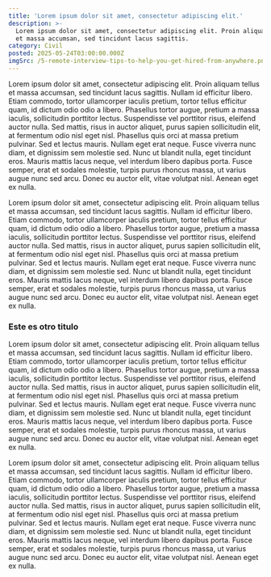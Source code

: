 ```yaml
---
title: 'Lorem ipsum dolor sit amet, consectetur adipiscing elit.'
description: >-
  Lorem ipsum dolor sit amet, consectetur adipiscing elit. Proin aliquam tellus
  et massa accumsan, sed tincidunt lacus sagittis.
category: Civil
posted: 2025-05-24T03:00:00.000Z
imgSrc: /5-remote-interview-tips-to-help-you-get-hired-from-anywhere.png
---
```


Lorem ipsum dolor sit amet, consectetur adipiscing elit. Proin aliquam tellus et massa accumsan, sed tincidunt lacus sagittis. Nullam id efficitur libero. Etiam commodo, tortor ullamcorper iaculis pretium, tortor tellus efficitur quam, id dictum odio odio a libero. Phasellus tortor augue, pretium a massa iaculis, sollicitudin porttitor lectus. Suspendisse vel porttitor risus, eleifend auctor nulla. Sed mattis, risus in auctor aliquet, purus sapien sollicitudin elit, at fermentum odio nisl eget nisl. Phasellus quis orci at massa pretium pulvinar. Sed et lectus mauris. Nullam eget erat neque. Fusce viverra nunc diam, et dignissim sem molestie sed. Nunc ut blandit nulla, eget tincidunt eros. Mauris mattis lacus neque, vel interdum libero dapibus porta. Fusce semper, erat et sodales molestie, turpis purus rhoncus massa, ut varius augue nunc sed arcu. Donec eu auctor elit, vitae volutpat nisl. Aenean eget ex nulla.

Lorem ipsum dolor sit amet, consectetur adipiscing elit. Proin aliquam tellus et massa accumsan, sed tincidunt lacus sagittis. Nullam id efficitur libero. Etiam commodo, tortor ullamcorper iaculis pretium, tortor tellus efficitur quam, id dictum odio odio a libero. Phasellus tortor augue, pretium a massa iaculis, sollicitudin porttitor lectus. Suspendisse vel porttitor risus, eleifend auctor nulla. Sed mattis, risus in auctor aliquet, purus sapien sollicitudin elit, at fermentum odio nisl eget nisl. Phasellus quis orci at massa pretium pulvinar. Sed et lectus mauris. Nullam eget erat neque. Fusce viverra nunc diam, et dignissim sem molestie sed. Nunc ut blandit nulla, eget tincidunt eros. Mauris mattis lacus neque, vel interdum libero dapibus porta. Fusce semper, erat et sodales molestie, turpis purus rhoncus massa, ut varius augue nunc sed arcu. Donec eu auctor elit, vitae volutpat nisl. Aenean eget ex nulla.

### Este es otro titulo

Lorem ipsum dolor sit amet, consectetur adipiscing elit. Proin aliquam tellus et massa accumsan, sed tincidunt lacus sagittis. Nullam id efficitur libero. Etiam commodo, tortor ullamcorper iaculis pretium, tortor tellus efficitur quam, id dictum odio odio a libero. Phasellus tortor augue, pretium a massa iaculis, sollicitudin porttitor lectus. Suspendisse vel porttitor risus, eleifend auctor nulla. Sed mattis, risus in auctor aliquet, purus sapien sollicitudin elit, at fermentum odio nisl eget nisl. Phasellus quis orci at massa pretium pulvinar. Sed et lectus mauris. Nullam eget erat neque. Fusce viverra nunc diam, et dignissim sem molestie sed. Nunc ut blandit nulla, eget tincidunt eros. Mauris mattis lacus neque, vel interdum libero dapibus porta. Fusce semper, erat et sodales molestie, turpis purus rhoncus massa, ut varius augue nunc sed arcu. Donec eu auctor elit, vitae volutpat nisl. Aenean eget ex nulla.

Lorem ipsum dolor sit amet, consectetur adipiscing elit. Proin aliquam tellus et massa accumsan, sed tincidunt lacus sagittis. Nullam id efficitur libero. Etiam commodo, tortor ullamcorper iaculis pretium, tortor tellus efficitur quam, id dictum odio odio a libero. Phasellus tortor augue, pretium a massa iaculis, sollicitudin porttitor lectus. Suspendisse vel porttitor risus, eleifend auctor nulla. Sed mattis, risus in auctor aliquet, purus sapien sollicitudin elit, at fermentum odio nisl eget nisl. Phasellus quis orci at massa pretium pulvinar. Sed et lectus mauris. Nullam eget erat neque. Fusce viverra nunc diam, et dignissim sem molestie sed. Nunc ut blandit nulla, eget tincidunt eros. Mauris mattis lacus neque, vel interdum libero dapibus porta. Fusce semper, erat et sodales molestie, turpis purus rhoncus massa, ut varius augue nunc sed arcu. Donec eu auctor elit, vitae volutpat nisl. Aenean eget ex nulla.
